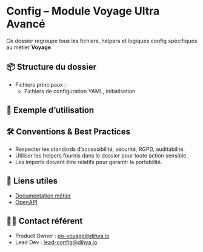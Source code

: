 # Config – Module Voyage Ultra Avancé

Ce dossier regroupe tous les fichiers, helpers et logiques config spécifiques au métier **Voyage**.

## 📦 Structure du dossier
- Fichiers principaux :
  - Fichiers de configuration YAML, initialisation


## 🚀 Exemple d’utilisation


## 🛠️ Conventions & Best Practices
- Respecter les standards d’accessibilité, sécurité, RGPD, auditabilité.
- Utiliser les helpers fournis dans le dossier pour toute action sensible.
- Les imports doivent être relatifs pour garantir la portabilité.

## 🔗 Liens utiles
- [Documentation métier](../../docs/DOC.md)
- [OpenAPI](../../docs/openapi.yaml)

## 👩‍💻 Contact référent
- Product Owner : po-voyage@dihya.io
- Lead Dev : lead-config@dihya.io